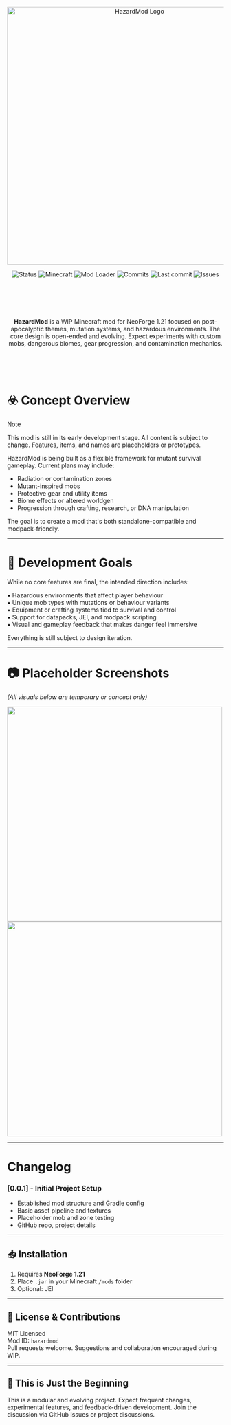 <div align="center">

<br>

<img src="src/main/resources/assets/hazardmod/pics (github)/HazardModLogo.png" alt="HazardMod Logo" width="600">

<br>

![Status](https://img.shields.io/badge/status-WIP-yellow)
![Minecraft](https://img.shields.io/badge/Minecraft-1.21-green)
![Mod Loader](https://img.shields.io/badge/ModLoader-NeoForge-blueviolet)
![Commits](https://img.shields.io/github/commit-activity/w/umfhero/NeoForge-HazardZone-1.21)
![Last commit](https://img.shields.io/github/last-commit/umfhero/NeoForge-HazardZone-1.21)
![Issues](https://img.shields.io/github/issues/umfhero/NeoForge-HazardZone-1.21)

<br>


<br><br>

**HazardMod** is a WIP Minecraft mod for NeoForge 1.21 focused on post-apocalyptic themes, mutation systems, and hazardous environments. The core design is open-ended and evolving. Expect experiments with custom mobs, dangerous biomes, gear progression, and contamination mechanics.

</div>

<br><br><br>

# ☣️ Concept Overview

> [!NOTE]
> This mod is still in its early development stage. All content is subject to change. Features, items, and names are placeholders or prototypes.

HazardMod is being built as a flexible framework for mutant survival gameplay. Current plans may include:

- Radiation or contamination zones  
- Mutant-inspired mobs  
- Protective gear and utility items  
- Biome effects or altered worldgen  
- Progression through crafting, research, or DNA manipulation  

The goal is to create a mod that's both standalone-compatible and modpack-friendly.

---

# 🧪 Development Goals

While no core features are final, the intended direction includes:

• Hazardous environments that affect player behaviour  
• Unique mob types with mutations or behaviour variants  
• Equipment or crafting systems tied to survival and control  
• Support for datapacks, JEI, and modpack scripting  
• Visual and gameplay feedback that makes danger feel immersive  

Everything is still subject to design iteration.

---

# 📷 Placeholder Screenshots

*(All visuals below are temporary or concept only)*

<img src="src/main/resources/assets/hazardmod/pics (github)/concept1.png" width="500">
<img src="src/main/resources/assets/hazardmod/pics (github)/concept2.png" width="500">

---

# Changelog

### [0.0.1] - Initial Project Setup
- Established mod structure and Gradle config  
- Basic asset pipeline and textures  
- Placeholder mob and zone testing  
- GitHub repo, project details  

---

## 📥 Installation

1. Requires **NeoForge 1.21**  
2. Place `.jar` in your Minecraft `/mods` folder  
3. Optional: JEI 

---

## 🧾 License & Contributions

MIT Licensed  
Mod ID: `hazardmod`  
Pull requests welcome. Suggestions and collaboration encouraged during WIP.

---

## 🚧 This is Just the Beginning

This is a modular and evolving project. Expect frequent changes, experimental features, and feedback-driven development. Join the discussion via GitHub Issues or project discussions.


